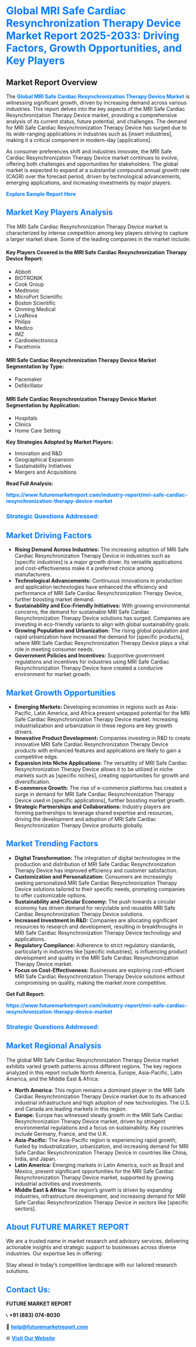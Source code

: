 <h1 style="color: #007BFF;">Global MRI Safe Cardiac Resynchronization Therapy Device Market Report 2025-2033: Driving Factors, Growth Opportunities, and Key Players</h1>

<section id="overview">
<h2>Market Report Overview</h2>
<p>The <a href="https://www.futuremarketreport.com/industry-report/mri-safe-cardiac-resynchronization-therapy-device-market" style="color: #007BFF; text-decoration: none;"><strong>Global MRI Safe Cardiac Resynchronization Therapy Device Market</strong></a> is witnessing significant growth, driven by increasing demand across various industries. This report delves into the key aspects of the MRI Safe Cardiac Resynchronization Therapy Device market, providing a comprehensive analysis of its current status, future potential, and challenges. The demand for MRI Safe Cardiac Resynchronization Therapy Device has surged due to its wide-ranging applications in industries such as [insert industries], making it a critical component in modern-day [applications].</p>
<p>As consumer preferences shift and industries innovate, the MRI Safe Cardiac Resynchronization Therapy Device market continues to evolve, offering both challenges and opportunities for stakeholders. The global market is expected to expand at a substantial compound annual growth rate (CAGR) over the forecast period, driven by technological advancements, emerging applications, and increasing investments by major players.</p>
</section>

<section id="overview">
<p><a href="https://www.futuremarketreport.com/request-sample/reportId=77594" style="color: #007BFF; text-decoration: none;"><strong>Explore Sample Report Here</strong></a></p>
</section>

<section id="key-players">
<h2 style="color: #007BFF;">Market Key Players Analysis</h2>
<p>The MRI Safe Cardiac Resynchronization Therapy Device market is characterized by intense competition among key players striving to capture a larger market share. Some of the leading companies in the market include:</p>
<h4>Key Players Covered in the MRI Safe Cardiac Resynchronization Therapy Device Report:</h4>
<ul><li>Abbott</li><li>BIOTRONIK</li><li>Cook Group</li><li>Medtronic</li><li>MicroPort Scientific</li><li>Boston Scientific</li><li>Qinming Medical</li><li>LivaNova</li><li>Philips</li><li>Medico</li><li>IMZ</li><li>Cardioelectronica</li><li>Pacetronix</li></ul>
<h4>MRI Safe Cardiac Resynchronization Therapy Device Market Segmentation by Type:</h4>
<ul><li>Pacemaker</li><li>Defibrillator</li></ul>

<h4>MRI Safe Cardiac Resynchronization Therapy Device Market Segmentation by Application:</h4>
<ul><li>Hospitals</li><li>Clinics</li><li>Home Care Setting</li></ul>
<p><strong>Key Strategies Adopted by Market Players:</strong></p>
<ul>
<li>Innovation and R&D</li>
<li>Geographical Expansion</li>
<li>Sustainability Initiatives</li>
<li>Mergers and Acquisitions</li>
</ul>
</section>

<section>
<p><strong>Read Full Analysis: </strong></p><a href="https://www.futuremarketreport.com/industry-report/mri-safe-cardiac-resynchronization-therapy-device-market" style="color: #007BFF; text-decoration: none;"><strong>https://www.futuremarketreport.com/industry-report/mri-safe-cardiac-resynchronization-therapy-device-market</strong></a>
<h3 style="color: #007BFF;">Strategic Questions Addressed:</h3>
</section>

<section id="driving-factors">
<h2 style="color: #007BFF;">Market Driving Factors</h2>
<ul>
<li><strong>Rising Demand Across Industries:</strong> The increasing adoption of MRI Safe Cardiac Resynchronization Therapy Device in industries such as [specific industries] is a major growth driver. Its versatile applications and cost-effectiveness make it a preferred choice among manufacturers.</li>
<li><strong>Technological Advancements:</strong> Continuous innovations in production and application technologies have enhanced the efficiency and performance of MRI Safe Cardiac Resynchronization Therapy Device, further boosting market demand.</li>
<li><strong>Sustainability and Eco-Friendly Initiatives:</strong> With growing environmental concerns, the demand for sustainable MRI Safe Cardiac Resynchronization Therapy Device solutions has surged. Companies are investing in eco-friendly variants to align with global sustainability goals.</li>
<li><strong>Growing Population and Urbanization:</strong> The rising global population and rapid urbanization have increased the demand for [specific products], where MRI Safe Cardiac Resynchronization Therapy Device plays a vital role in meeting consumer needs.</li>
<li><strong>Government Policies and Incentives:</strong> Supportive government regulations and incentives for industries using MRI Safe Cardiac Resynchronization Therapy Device have created a conducive environment for market growth.</li>
</ul>
</section>

<section id="growth-opportunities">
<h2 style="color: #007BFF;">Market Growth Opportunities</h2>
<ul>
<li><strong>Emerging Markets:</strong> Developing economies in regions such as Asia-Pacific, Latin America, and Africa present untapped potential for the MRI Safe Cardiac Resynchronization Therapy Device market. Increasing industrialization and urbanization in these regions are key growth drivers.</li>
<li><strong>Innovative Product Development:</strong> Companies investing in R&D to create innovative MRI Safe Cardiac Resynchronization Therapy Device products with enhanced features and applications are likely to gain a competitive edge.</li>
<li><strong>Expansion into Niche Applications:</strong> The versatility of MRI Safe Cardiac Resynchronization Therapy Device allows it to be utilized in niche markets such as [specific niches], creating opportunities for growth and diversification.</li>
<li><strong>E-commerce Growth:</strong> The rise of e-commerce platforms has created a surge in demand for MRI Safe Cardiac Resynchronization Therapy Device used in [specific applications], further boosting market growth.</li>
<li><strong>Strategic Partnerships and Collaborations:</strong> Industry players are forming partnerships to leverage shared expertise and resources, driving the development and adoption of MRI Safe Cardiac Resynchronization Therapy Device products globally.</li>
</ul>
</section>

<section id="trending-factors">
<h2 style="color: #007BFF;">Market Trending Factors</h2>
<ul>
<li><strong>Digital Transformation:</strong> The integration of digital technologies in the production and distribution of MRI Safe Cardiac Resynchronization Therapy Device has improved efficiency and customer satisfaction.</li>
<li><strong>Customization and Personalization:</strong> Consumers are increasingly seeking personalized MRI Safe Cardiac Resynchronization Therapy Device solutions tailored to their specific needs, prompting companies to offer customizable options.</li>
<li><strong>Sustainability and Circular Economy:</strong> The push towards a circular economy has driven demand for recyclable and reusable MRI Safe Cardiac Resynchronization Therapy Device solutions.</li>
<li><strong>Increased Investment in R&D:</strong> Companies are allocating significant resources to research and development, resulting in breakthroughs in MRI Safe Cardiac Resynchronization Therapy Device technology and applications.</li>
<li><strong>Regulatory Compliance:</strong> Adherence to strict regulatory standards, particularly in industries like [specific industries], is influencing product development and quality in the MRI Safe Cardiac Resynchronization Therapy Device market.</li>
<li><strong>Focus on Cost-Effectiveness:</strong> Businesses are exploring cost-efficient MRI Safe Cardiac Resynchronization Therapy Device solutions without compromising on quality, making the market more competitive.</li>
</ul>
</section>

<section>
<p><strong>Get Full Report: </strong></p><a href="https://www.futuremarketreport.com/industry-report/mri-safe-cardiac-resynchronization-therapy-device-market" style="color: #007BFF; text-decoration: none;"><strong>https://www.futuremarketreport.com/industry-report/mri-safe-cardiac-resynchronization-therapy-device-market</strong></a>
<h3 style="color: #007BFF;">Strategic Questions Addressed:</h3>
</section>


<section id="regional-analysis">
<h2 style="color: #007BFF;">Market Regional Analysis</h2>
<p>The global MRI Safe Cardiac Resynchronization Therapy Device market exhibits varied growth patterns across different regions. The key regions analyzed in this report include North America, Europe, Asia-Pacific, Latin America, and the Middle East & Africa:</p>
<ul>
<li><strong>North America:</strong> This region remains a dominant player in the MRI Safe Cardiac Resynchronization Therapy Device market due to its advanced industrial infrastructure and high adoption of new technologies. The U.S. and Canada are leading markets in this region.</li>
<li><strong>Europe:</strong> Europe has witnessed steady growth in the MRI Safe Cardiac Resynchronization Therapy Device market, driven by stringent environmental regulations and a focus on sustainability. Key countries include Germany, France, and the U.K.</li>
<li><strong>Asia-Pacific:</strong> The Asia-Pacific region is experiencing rapid growth, fueled by industrialization, urbanization, and increasing demand for MRI Safe Cardiac Resynchronization Therapy Device in countries like China, India, and Japan.</li>
<li><strong>Latin America:</strong> Emerging markets in Latin America, such as Brazil and Mexico, present significant opportunities for the MRI Safe Cardiac Resynchronization Therapy Device market, supported by growing industrial activities and investments.</li>
<li><strong>Middle East & Africa:</strong> The region’s growth is driven by expanding industries, infrastructure development, and increasing demand for MRI Safe Cardiac Resynchronization Therapy Device in sectors like [specific sectors].</li>
</ul>
</section>

<footer>
<h2 style="color: #007BFF;">About FUTURE MARKET REPORT</h2>
<p>We are a trusted name in market research and advisory services, delivering actionable insights and strategic support to businesses across diverse industries. Our expertise lies in offering:</p>

<p>Stay ahead in today’s competitive landscape with our tailored research solutions.</p>

<h2 style="color: #007BFF;">Contact Us:</h2>
<p><strong>FUTURE MARKET REPORT</strong></p>
<p>📞 <strong>+91 (883) 074-8030</strong></p>
<p>📧 <strong><a href="mailto:help@futuremarketreport.com" style="color: #007BFF;">help@futuremarketreport.com</a></strong></p>
<p>🌐 <strong><a href="https://www.futuremarketreport.com/" style="color: #007BFF;">Visit Our Website</a></strong></p>
</footer>